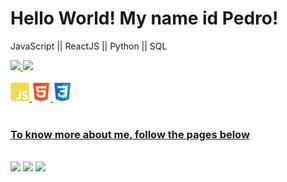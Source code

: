 <h1>Hello World! My name id Pedro!</h1>
<p>JavaScript || ReactJS || Python || SQL </p>

<div>
   <a href="https://github.com/pedro-rogel">
   <img height="180em" src="https://github-readme-stats.vercel.app/api?username=pedro-rogel&show_icons=true&theme=tokyonight&include_all_commits=true&count_private=true"/>
   <img height="180em" src="https://github-readme-stats.vercel.app/api/top-langs/?username=pedro-rogel&layout=compact&langs_count=6&theme=tokyonight"/>



</div>
<div style="display: inline_block"><br>
  <img aling="center" alt="JS" height="30" widht="40" src="https://raw.githubusercontent.com/devicons/devicon/master/icons/javascript/javascript-plain.svg">
  <img aling="center" alt="HTML" height="30" widht="40" src="https://raw.githubusercontent.com/devicons/devicon/master/icons/html5/html5-original.svg">
  <img aling="center" alt="CSS" height="30" widht="40" src="https://raw.githubusercontent.com/devicons/devicon/master/icons/css3/css3-original.svg">
</div>
 
 <br>
 
  ### To know more about me, follow the pages below
 
<div style="display: inline_block"><br>
 <!--youtube aqui em baixo-->
<a href="https://www.youtube.com/@PedroRogel./about"><img src="https://img.shields.io/badge/YouTube-FF0000?style=for-the-badge&logo=youtube&logoColor=white"></a>
 <!--instagram aqui em baixo-->
<a href="https://www.instagram.com/_pedrorogel_/"><img src="https://img.shields.io/badge/-Instagram-%23E4405F?style=for-the-badge&logo=instagram&logoColor=white"></a>
<!--linkedin aqui em baixo-->
<a  href=https://www.linkedin.com/in/pedro-henrique-395b67272><img src="https://img.shields.io/badge/-LinkedIn-%230077B5?style=for-the-badge&logo=linkedin&logoColor=white"></a> 
 </div>

